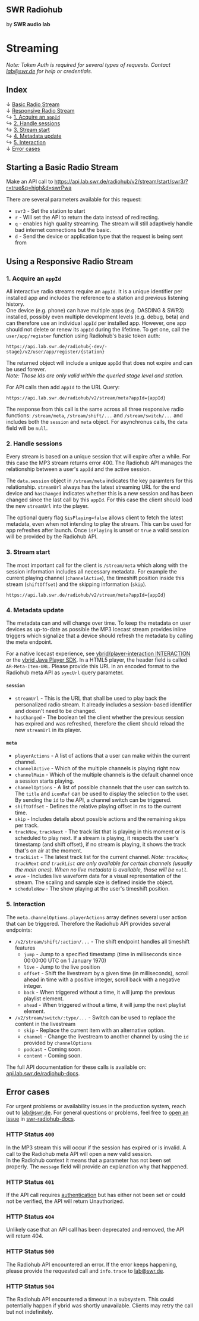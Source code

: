 ## SWR Radiohub
by **SWR audio lab**

# Streaming
_Note: Token Auth is required for several types of requests. Contact lab@swr.de for help or credentials._


## Index
↓ [Basic Radio Stream](#starting-a-basic-radio-stream)  
↓ [Responsive Radio Stream](#using-a-responsive-radio-stream)  
↪ [1. Acquire an `appId`](#1-acquire-an-appid)  
↪ [2. Handle sessions](#2-handle-sessions)  
↪ [3. Stream start](#3-stream-start)  
↪ [4. Metadata update](#4-metadata-update)  
↪ [5. Interaction](#5-interaction)  
↓ [Error cases](#error-cases)  


## Starting a **Basic** Radio Stream

Make an API call to
https://api.lab.swr.de/radiohub/v2/stream/start/swr3/?r=true&q=high&d=swrPwa

There are several parameters available for this request: 
- `swr3` - Set the station to start 
- `r` - Will set the API to return the data instead of redirecting.  
- `q` - enables high quality streaming. The stream will still adaptively handle bad internet connections but the basic.  
- `d` - Send the device or application type that the request is being sent from



## Using a **Responsive** Radio Stream

### 1. Acquire an `appId`
All interactive radio streams require an `appId`. It is a unique identifier per installed app and includes the reference to a station and previous listening history.  
One device (e.g. phone) can have multiple apps (e.g. DASDING & SWR3) installed, possibly even multiple development levels (e.g. debug, beta) and can therefore use an individual `appId` per installed app. However, one app should not delete or renew its `appId` during the lifetime. To get one, call the `user/app/register` function using Radiohub's basic token auth:  
```
https://api.lab.swr.de/radiohub{-dev/-stage}/v2/user/app/register/{station}  
```

The returned object will include a unique `appId` that does not expire and can be used forever.  
_Note: Those Ids are only valid within the queried stage level and station._


For API calls then add `appId` to the URL Query:
```
https://api.lab.swr.de/radiohub/v2/stream/meta?appId={appId}  
```

The response from this call is the same across all three responsive radio functions: `/stream/meta`, `/stream/shift/...` and `/stream/switch/...` and includes both the `session` and `meta` object. For asynchronus calls, the `data` field will be `null`.


### 2. Handle sessions

Every stream is based on a unique session that will expire after a while. For this case the MP3 stream returns error 400. The Radiohub API manages the relationship between a user's `appId` and the active session.  

The `data.session` object in `/stream/meta` indicates the key paramters for this relationship. `streamUrl` always has the latest streaming URL for the end device and `hasChanged` indicates whether this is a new session and has been changed since the last call by this `appId`. For this case the client should load the new `streamUrl` into the player.  

The optional query flag `&isPlaying=false` allows client to fetch the latest metadata, even when not intending to play the stream. This can be used for app refreshes after launch. Once `isPlaying` is unset or `true` a valid session will be provided by the Radiohub API.


### 3. Stream start
The most important call for the client is `/stream/meta` which along with the session information includes all necessary metadata. For example the current playing channel (`channelActive`), the timeshift position inside this stream (`shiftOffset`) and the skipping information (`skip`).
```
https://api.lab.swr.de/radiohub/v2/stream/meta?appId={appId}
```

### 4. Metadata update
The metadata can and will change over time. To keep the metadata on user devices as up-to-date as possible the MP3 Icecast stream provides inline triggers which signalize that a device should refresh the metadata by calling the meta endpoint.

For a native Icecast experience, see [ybrid/player-interaction INTERACTION](https://github.com/ybrid/player-interaction/blob/master/doc/INTERACTION.md#icecast) or the [ybrid Java Player SDK](https://github.com/ybrid/player-sdk-java). In a HTML5 player, the header field is called `AR-Meta-Item-URL`. Please provide this URL in an encoded format to the Radiohub meta API as `syncUrl` query parameter.

#### `session`
- `streamUrl` - This is the URL that shall be used to play back the personalized radio stream. It already includes a session-based identifier and doesn't need to be changed.
- `hasChanged` - The boolean tell the client whether the previous session has expired and was refreshed, therefore the client should reload the new `streamUrl` in its player.

#### `meta`
- `playerActions` - A list of actions that a user can make within the current channel.
- `channelActive` - Which of the multiple channels is playing right now
- `channelMain` - Which of the multiple channels is the default channel once a session starts playing.
- `channelOptions` - A list of possible channels that the user can switch to. The `title` and `iconRef` can be used to display the selection to the user. By sending the `id` to the API, a channel switch can be triggered.
- `shiftOffset` - Defines the relative playing offset in ms to the current time.
- `skip` - Includes details about possible actions and the remaining skips per track.
- `trackNow`, `trackNext` - The track list that is playing in this moment or is scheduled to play next. If a stream is playing, it respects the user's timestamp (and shift offset), if no stream is playing, it shows the track that's on air at the moment.
- `trackList` - The latest track list for the current channel.
_Note: `trackNow`, `trackNext` and `trackList` are only available for certain channels (usually the main ones). When no live metadata is available, those will be `null`._
- `wave` - Includes live waveform data for a visual representation of the stream. The scaling and sample size is defined inside the object.
- `scheduleNow` - The show playing at the user's timeshift position.


### 5. Interaction

The `meta.channelOptions.playerActions` array defines several user action that can be triggered. Therefore the Radiohub API provides several endpoints:

- `/v2/stream/shift/:action/...` - The shift endpoint handles all timeshift features
  - `jump` - Jump to a specified timestamp (time in milliseconds since 00:00:00 UTC on 1 January 1970)
  - `live` - Jump to the live position
  - `offset` - Shift the livestream by a given time (in milliseconds), scroll ahead in time with a positive integer, scroll back with a negative integer.
  - `back` - When triggered without a time, it will jump the previous playlist element.
  - `ahead` - When triggered without a time, it will jump the next playlist element.
- `/v2/stream/switch/:type/...` - Switch can be used to replace the content in the livestream
  - `skip` - Replace the current item with an alternative option.
  - `channel` - Change the livestream to another channel by using the `id` provided by `channelOptions`
  - `podcast` - Coming soon.
  - `content` - Coming soon.

The full API documentation for these calls is available on: [api.lab.swr.de/radiohub-docs](https://api.lab.swr.de/radiohub-docs/).  



## Error cases

For urgent problems or availability issues in the production system, reach out to lab@swr.de. For general questions or problems, feel free to [open an issue](https://github.com/swrlab/swr-radiohub-docs/issues/new) in [swr-radiohub-docs](https://github.com/swrlab/swr-radiohub-docs/issues).

### HTTP Status `400`
In the MP3 stream this will occur if the session has expired or is invalid. A call to the Radiohub meta API will open a new valid session.  
In the Radiohub context it means that a parameter has not been set properly. The `message` field will provide an explanation why that happened.

### HTTP Status `401`
If the API call requires [authentication](AUTHENTICATION.md) but has either not been set or could not be verified, the API will return Unauthorized.

### HTTP Status `404`
Unlikely case that an API call has been deprecated and removed, the API will return 404.

### HTTP Status `500`
The Radiohub API encountered an error. If the error keeps happening, please provide the requested call and `info.trace` to lab@swr.de.

### HTTP Status `504`
The Radiohub API encountered a timeout in a subsystem. This could potentially happen if ybrid was shortly unavailable. Clients may retry the call but not indefinitely.
